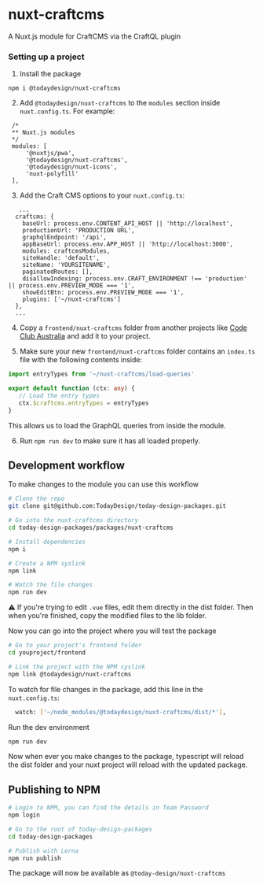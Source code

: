# nuxt-craftcms
A Nuxt.js module for CraftCMS via the CraftQL plugin


### Setting up a project

1. Install the package
```
npm i @todaydesign/nuxt-craftcms
```

2. Add `@todaydesign/nuxt-craftcms` to the `modules` section inside `nuxt.config.ts`.
   For example:
```
 /*
 ** Nuxt.js modules
 */
 modules: [
     '@nuxtjs/pwa',
     '@todaydesign/nuxt-craftcms',
     '@todaydesign/nuxt-icons',
     'nuxt-polyfill'
 ],
 ```

3. Add the Craft CMS options to your `nuxt.config.ts`:

```
   ...
  craftcms: {
    baseUrl: process.env.CONTENT_API_HOST || 'http://localhost',
    productionUrl: 'PRODUCTION URL',
    graphqlEndpoint: '/api',
    appBaseUrl: process.env.APP_HOST || 'http://localhost:3000',
    modules: craftcmsModules,
    siteHandle: 'default',
    siteName: 'YOURSITENAME',
    paginatedRoutes: [],
    disallowIndexing: process.env.CRAFT_ENVIRONMENT !== 'production' || process.env.PREVIEW_MODE === '1',
    showEditBtn: process.env.PREVIEW_MODE === '1',
    plugins: ['~/nuxt-craftcms']
  },
  ...
```

4. Copy a `frontend/nuxt-craftcms` folder from another projects like [Code Club Australia](https://github.com/TodayDesign/codeclubau-org/tree/develop/frontend/nuxt-craftcms) and add it to your project.

5. Make sure your new `frontend/nuxt-craftcms` folder contains an `index.ts` file with the following contents inside:

```typescript
import entryTypes from '~/nuxt-craftcms/load-queries'

export default function (ctx: any) {
   // Load the entry types
   ctx.$craftcms.entryTypes = entryTypes
}
```

This allows us to load the GraphQL queries from inside the module.

6. Run `npm run dev` to make sure it has all loaded properly.


## Development workflow

To make changes to the module you can use this workflow

```bash
# Clone the repo
git clone git@github.com:TodayDesign/today-design-packages.git

# Go into the nuxt-craftcms directory
cd today-design-packages/packages/nuxt-craftcms   

# Install dependencies
npm i

# Create a NPM syslink
npm link

# Watch the file changes
npm run dev
```
⚠️ If you're trying to edit `.vue` files, edit them directly in the dist folder. Then when you're finished, copy the modified files to the lib folder. 

Now you can go into the project where you will test the package

```bash 
# Go to your project's frontend folder
cd youproject/frontend

# Link the project with the NPM syslink
npm link @todaydesign/nuxt-craftcms
```

To watch for file changes in the package, add this line in the `nuxt.config.ts`:
```bash
  watch: ['~/node_modules/@todaydesign/nuxt-craftcms/dist/*'],
```

Run the dev environment
```bash
npm run dev
```

Now when ever you make changes to the package, typescript will reload the dist folder and your nuxt project will reload with the updated package.

## Publishing to NPM
```bash
# Login to NPM, you can find the details in Team Password
npm login

# Go to the root of today-design-packages
cd today-design-packages

# Publish with Lerna
npm run publish

```
The package will now be available as `@today-design/nuxt-craftcms`



